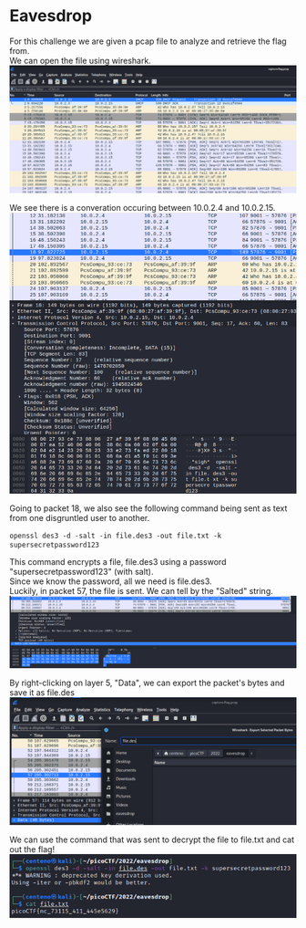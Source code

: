 # Eavesdrop
For this challenge we are given a pcap file to analyze and retrieve the flag from.</br>
We can open the file using wireshark.</br>
![Wireshark](./wireshark.png)

We see there is a converation occuring between 10.0.2.4 and 10.0.2.15.</br>
![Conversation](./conversation.png)

Going to packet 18, we also see the following command being sent as text from one disgruntled user to another.</br>

```
openssl des3 -d -salt -in file.des3 -out file.txt -k supersecretpassword123
```

This command encrypts a file, file.des3 using a password "supersecretpassword123" (with salt).</br>
Since we know the password, all we need is file.des3.</br>
Luckily, in packet 57, the file is sent. We can tell by the "Salted" string.</br>
![DES file transfer](./salted.png)

By right-clicking on layer 5, "Data", we can export the packet's bytes and save it as file.des</br>
![Export](./export.png)

We can use the command that was sent to decrypt the file to file.txt and cat out the flag!</br>
![Flag](./flag.png)
